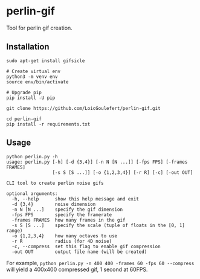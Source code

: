# perlin-gif
Tool for perlin gif creation.

## Installation
```
sudo apt-get install gifsicle

# Create virtual env
python3 -m venv env
source env/bin/activate

# Upgrade pip
pip install -U pip

git clone https://github.com/LoicGoulefert/perlin-gif.git

cd perlin-gif
pip install -r requirements.txt
```

## Usage

```
python perlin.py -h
usage: perlin.py [-h] [-d {3,4}] [-n N [N ...]] [-fps FPS] [-frames FRAMES]
                 [-s S [S ...]] [-o {1,2,3,4}] [-r R] [-c] [-out OUT]

CLI tool to create perlin noise gifs

optional arguments:
  -h, --help      show this help message and exit
  -d {3,4}        noise dimension
  -n N [N ...]    specify the gif dimension
  -fps FPS        specify the framerate
  -frames FRAMES  how many frames in the gif
  -s S [S ...]    specify the scale (tuple of floats in the [0, 1] range)
  -o {1,2,3,4}    how many octaves to use
  -r R            radius (for 4D noise)
  -c, --compress  set this flag to enable gif compression
  -out OUT        output file name (will be created)

```

For example, `python perlin.py -n 400 400 -frames 60 -fps 60 --compress` will yield a 400x400 compressed gif, 1 second at 60FPS.

